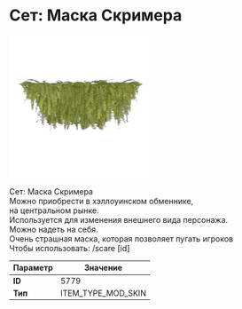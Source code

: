 # Сет: Маска Скримера

![Item Image](../img/5779.webp?raw=true)

Сет: Маска Скримера<br>Можно приобрести в хэллоуинском обменнике,<br>на центральном рынке.<br>Используется для изменения внешнего вида персонажа.<br>Можно надеть на себя.<br>Очень страшная маска, которая позволяет пугать игроков<br>Чтобы использовать: /scare [id]


| Параметр | Значение |
|----------|----------|
| **ID** | 5779 |
| **Тип** | ITEM_TYPE_MOD_SKIN |

